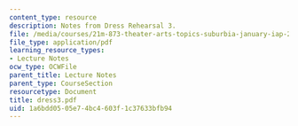 ```yaml
---
content_type: resource
description: Notes from Dress Rehearsal 3.
file: /media/courses/21m-873-theater-arts-topics-suburbia-january-iap-2008/1a6bdd0505e74bc4603f1c37633bfb94_dress3.pdf
file_type: application/pdf
learning_resource_types:
- Lecture Notes
ocw_type: OCWFile
parent_title: Lecture Notes
parent_type: CourseSection
resourcetype: Document
title: dress3.pdf
uid: 1a6bdd05-05e7-4bc4-603f-1c37633bfb94
---
```

